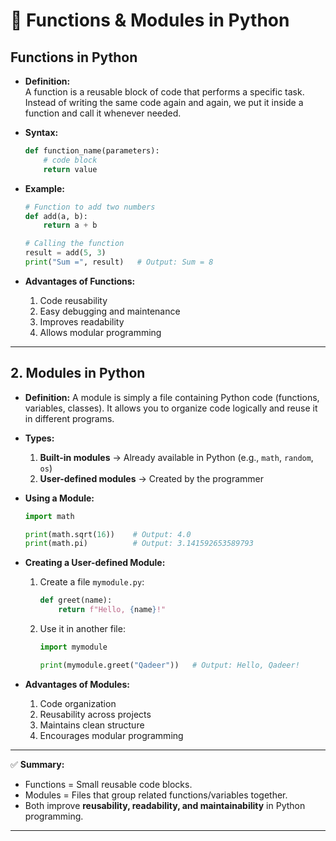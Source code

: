 # 📘 Functions & Modules in Python

## **Functions in Python**       
  
* **Definition:**    
  A function is a reusable block of code that performs a specific task.
  Instead of writing the same code again and again, we put it inside a function and call it whenever needed.

* **Syntax:**  

  ```python
  def function_name(parameters):
      # code block
      return value
  ```

* **Example:**

  ```python
  # Function to add two numbers
  def add(a, b):
      return a + b

  # Calling the function
  result = add(5, 3)
  print("Sum =", result)   # Output: Sum = 8
  ```

* **Advantages of Functions:**

  1. Code reusability
  2. Easy debugging and maintenance
  3. Improves readability
  4. Allows modular programming

---

## 2. **Modules in Python**

* **Definition:**
  A module is simply a file containing Python code (functions, variables, classes).
  It allows you to organize code logically and reuse it in different programs.

* **Types:**

  1. **Built-in modules** → Already available in Python (e.g., `math`, `random`, `os`)
  2. **User-defined modules** → Created by the programmer

* **Using a Module:**

  ```python
  import math

  print(math.sqrt(16))    # Output: 4.0
  print(math.pi)          # Output: 3.141592653589793
  ```

* **Creating a User-defined Module:**

  1. Create a file `mymodule.py`:

     ```python
     def greet(name):
         return f"Hello, {name}!"
     ```

  2. Use it in another file:

     ```python
     import mymodule

     print(mymodule.greet("Qadeer"))   # Output: Hello, Qadeer!
     ```

* **Advantages of Modules:**

  1. Code organization
  2. Reusability across projects
  3. Maintains clean structure
  4. Encourages modular programming

---

✅ **Summary:**

* Functions = Small reusable code blocks.
* Modules = Files that group related functions/variables together.
* Both improve **reusability, readability, and maintainability** in Python programming.

---
